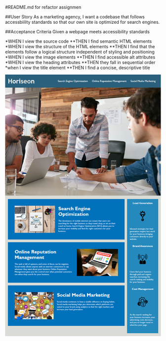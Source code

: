 #README.md for refactor assignmen


##User Story
As a marketing agency, I want a codebase that follows accessbiility standards so that our own site is optimized for search engines. 

##Acceptance Criteria
Given a webpage meets accessibility standards

*WHEN I view the source code
**THEN I find semantic HTML elements
*WHEN I view the structure of the HTML elements
**THEN I find that the elements follow a logical structure independent of styling and positioning
*WHEN I view the image elements
**THEN I find accessible alt attributes
*WHEN I view the heading attributes
**THEN they fall in sequential order
*when I view the title element
**THEN I find a concise, descriptive title


![Demo image to follow](./Develop/assets/images/demo-image.png)
